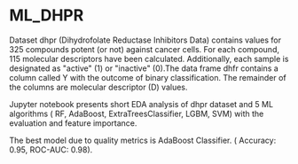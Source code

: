 # ML_DHPR
Dataset dhpr (Dihydrofolate Reductase Inhibitors Data) contains values for 325 compounds potent (or not) against cancer cells. For each compound,  115 molecular descriptors have been calculated. Additionally, each sample is designated as "active" (1) or "inactive" (0).The data frame dhfr contains a column called Y with the outcome of binary classification. The remainder of the columns are molecular descriptor (D) values.


Jupyter notebook presents short EDA analysis of  dhpr dataset and 5 ML algorithms ( RF, AdaBoost, ExtraTreesClassifier, LGBM, SVM) with the evaluation and feature importance.


The best model due to quality metrics is AdaBoost Classifier. ( Accuracy: 0.95,  ROC-AUC: 0.98).
